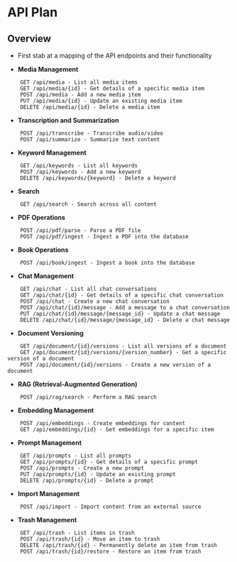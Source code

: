 # API Plan

## Overview
- First stab at a mapping of the API endpoints and their functionality

- **Media Management**
```
    GET /api/media - List all media items
    GET /api/media/{id} - Get details of a specific media item
    POST /api/media - Add a new media item
    PUT /api/media/{id} - Update an existing media item
    DELETE /api/media/{id} - Delete a media item
```

- **Transcription and Summarization**
```
    POST /api/transcribe - Transcribe audio/video
    POST /api/summarize - Summarize text content
```

- **Keyword Management**
```
    GET /api/keywords - List all keywords
    POST /api/keywords - Add a new keyword
    DELETE /api/keywords/{keyword} - Delete a keyword
```

- **Search**
```
    GET /api/search - Search across all content
```

- **PDF Operations**
```
    POST /api/pdf/parse - Parse a PDF file
    POST /api/pdf/ingest - Ingest a PDF into the database
```

- **Book Operations**
```
    POST /api/book/ingest - Ingest a book into the database
```

- **Chat Management**
```
    GET /api/chat - List all chat conversations
    GET /api/chat/{id} - Get details of a specific chat conversation
    POST /api/chat - Create a new chat conversation
    POST /api/chat/{id}/message - Add a message to a chat conversation
    PUT /api/chat/{id}/message/{message_id} - Update a chat message
    DELETE /api/chat/{id}/message/{message_id} - Delete a chat message
```

- **Document Versioning**
```
    GET /api/document/{id}/versions - List all versions of a document
    GET /api/document/{id}/versions/{version_number} - Get a specific version of a document
    POST /api/document/{id}/versions - Create a new version of a document
```

- **RAG (Retrieval-Augmented Generation)**
```
    POST /api/rag/search - Perform a RAG search
```

- **Embedding Management**
```
    POST /api/embeddings - Create embeddings for content
    GET /api/embeddings/{id} - Get embeddings for a specific item
```

- **Prompt Management**
```
    GET /api/prompts - List all prompts
    GET /api/prompts/{id} - Get details of a specific prompt
    POST /api/prompts - Create a new prompt
    PUT /api/prompts/{id} - Update an existing prompt
    DELETE /api/prompts/{id} - Delete a prompt
```

- **Import Management**
```
    POST /api/import - Import content from an external source
```

- **Trash Management**
```
    GET /api/trash - List items in trash
    POST /api/trash/{id} - Move an item to trash
    DELETE /api/trash/{id} - Permanently delete an item from trash
    POST /api/trash/{id}/restore - Restore an item from trash
```


